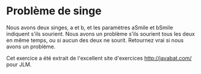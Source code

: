# Problème de singe #
Nous avons deux singes, a et b, et les paramètres aSmile et bSmile indiquent
s'ils sourient. Nous avons un problème s'ils sourient tous les deux en même
temps, ou si aucun des deux ne sourit. Retournez vrai si nous avons un
problème.

Cet exercice a été extrait de l'excellent site d'exercices
http://javabat.com/ pour JLM.

